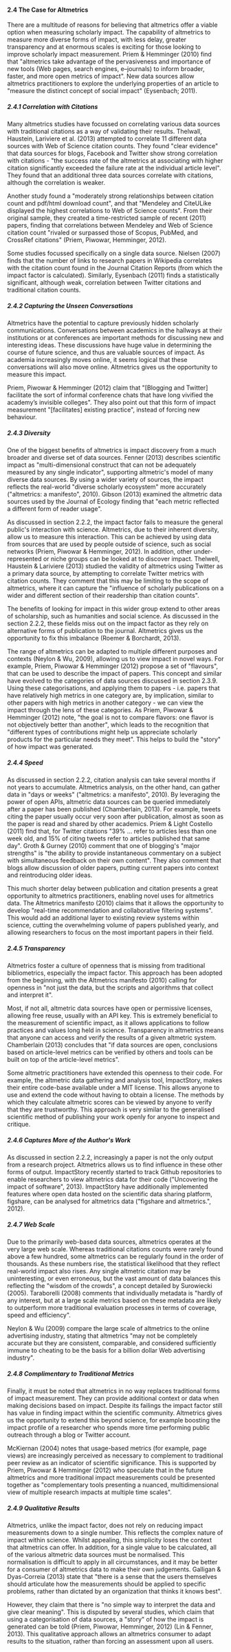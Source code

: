 #### 2.4 The Case for Altmetrics

There are a multitude of reasons for believing that altmetrics offer a viable option when measuring scholarly impact. The capability of altmetrics to measure more diverse forms of impact, with less delay, greater transparency and at enormous scales is exciting for those looking to improve scholarly impact measurement. Priem & Hemminger (2010) find that "altmetrics take advantage of the pervasiveness and importance of new tools (Web pages, search engines, e–journals) to inform broader, faster, and more open metrics of impact". New data sources allow altmetrics practitioners to explore the underlying properties of an article to "measure the distinct concept of social impact" (Eysenbach; 2011).

##### 2.4.1 Correlation with Citations

Many altmetrics studies have focussed on correlating various data sources with traditional citations as a way of validating their results. Thelwall, Haustein, Lariviere et al. (2013) attempted to correlate 11 different data sources with Web of Science citation counts. They found "clear evidence" that data sources for blogs, Facebook and Twitter show strong correlation with citations - "the success rate of the altmetrics at associating with higher citation significantly exceeded the failure rate at the individual article level". They found that an additional three data sources correlate with citations, although the correlation is weaker.

Another study found a "moderately strong relationships between citation count and pdf/html download count", and that "Mendeley and CiteULike displayed the highest correlations to Web of Science counts". From their original sample, they created a time-restricted sample of recent (2011) papers, finding that correlations between Mendeley and Web of Science citation count "rivaled or surpassed those of Scopus, PubMed, and CrossRef citations" (Priem, Piwowar, Hemminger, 2012).

Some studies focussed specifically on a single data source. Nielsen (2007) finds that the number of links to research papers in Wikipedia correlates with the citation count found in the Journal Citation Reports (from which the impact factor is calculated). Similarly, Eysenbach (2011) finds a statistically significant, although weak, correlation between Twitter citations and traditional citation counts.

##### 2.4.2 Capturing the Unseen Conversations

Altmetrics have the potential to capture previously hidden scholarly communications. Conversations between academics in the hallways at their institutions or at conferences are important methods for discussing new and interesting ideas. These discussions have huge value in determining the course of future science, and thus are valuable sources of impact. As academia increasingly moves online, it seems logical that these conversations will also move online. Altmetrics gives us the opportunity to measure this impact.

Priem, Piwowar & Hemminger (2012) claim that "[Blogging and Twitter] facilitate the sort of informal conference chats that have long vivified the academy’s invisible colleges". They also point out that this form of impact measurement "[facilitates] existing practice", instead of forcing new behaviour.

##### 2.4.3 Diversity

One of the biggest benefits of altmetrics is impact discovery from a much broader and diverse set of data sources. Fenner (2013) describes scientific impact as "multi-dimensional construct that can not be adequately measured by any single indicator", supporting altmetric's model of many diverse data sources. By using a wider variety of sources, the impact reflects the real-world "diverse scholarly ecosystem" more accurately ("altmetrics: a manifesto", 2010). Gibson (2013) examined the altmetric data sources used by the Journal of Ecology finding that "each metric reflected a different form of reader usage".

As discussed in section 2.2.2, the impact factor fails to measure the general public's interaction with science. Altmetrics, due to their inherent diversity, allow us to measure this interaction. This can be achieved by using data from sources that are used by people outside of science, such as social networks (Priem, Piwowar & Hemminger, 2012). In addition, other under-represented or niche groups can be looked at to discover impact. Thelwell, Haustein & Lariviere (2013) studied the validity of altmetrics using Twitter as a primary data source, by attempting to correlate Twitter metrics with citation counts. They comment that this may be limiting to the scope of altmetrics, where it can capture the "influence of scholarly publications on a wider and different section of their readership than citation counts".

The benefits of looking for impact in this wider group extend to other areas of scholarship, such as humanities and social science. As discussed in the section 2.2.2, these fields miss out on the impact factor as they rely on alternative forms of publication to the journal. Altmetrics gives us the opportunity to fix this imbalance (Roemer & Borchardt, 2013).

The range of altmetrics can be adapted to multiple different purposes and contexts (Neylon & Wu, 2009), allowing us to view impact in novel ways. For example, Priem, Piwowar & Hemminger (2012) propose a set of "flavours", that can be used to describe the impact of papers. This concept and similar have evolved to the categories of data sources discussed in section 2.3.9. Using these categorisations, and applying them to papers - i.e. papers that have relatively high metrics in one category are, by implication, similar to other papers with high metrics in another category - we can view the impact through the lens of these categories. As Priem, Piwowar & Hemminger (2012) note, "the goal is not to compare flavors: one flavor is not objectively better than another", which leads to the recognition that "different types of contributions might help us appreciate scholarly products for the particular needs they meet". This helps to build the "story" of how impact was generated.

##### 2.4.4 Speed

As discussed in section 2.2.2, citation analysis can take several months if not years to accumulate. Altmetrics analysis, on the other hand, can gather data in "days or weeks" ("altmetrics: a manifesto", 2010). By leveraging the power of open APIs, altmetric data sources can be queried immediately after a paper has been published (Chamberlain, 2013). For example, tweets citing the paper usually occur very soon after publication, almost as soon as the paper is read and shared by other academics. Priem & Light Costello (2011) find that, for Twitter citations "39% ... refer to articles less than one week old, and 15% of citing tweets refer to articles published that same day". Groth & Gurney (2010) comment that one of blogging's "major strengths" is "the ability to provide instantaneous commentary on a subject with simultaneous feedback on their own content". They also comment that blogs allow discussion of older papers, putting current papers into context and reintroducing older ideas.

This much shorter delay between publication and citation presents a great opportunity to altmetrics practitioners, enabling novel uses for altmetrics data. The Altmetrics manifesto (2010) claims that it allows the opportunity to develop "real-time recommendation and collaborative filtering systems". This would add an additional layer to existing review systems within science, cutting the overwhelming volume of papers published yearly, and allowing researchers to focus on the most important papers in their field.

##### 2.4.5 Transparency

Altmetrics foster a culture of openness that is missing from traditional bibliometrics, especially the impact factor. This approach has been adopted from the beginning, with the Altmetrics manifesto (2010) calling for openness in "not just the data, but the scripts and algorithms that collect and interpret it". 

Most, if not all, altmetric data sources have open or permissive licenses, allowing free reuse, usually with an API key. This is extremely beneficial to the measurement of scientific impact, as it allows applications to follow practices and values long held in science. Transparency in altmetrics means that anyone can access and verify the results of a given altmetric system. Chamberlain (2013) concludes that "if data sources are open, conclusions based on article-level metrics can be verified by others and tools can be built on top of the article-level metrics".

Some altmetric practitioners have extended this openness to their code. For example, the altmetric data gathering and analysis tool, ImpactStory, makes their entire code-base available under a MIT license. This allows anyone to use and extend the code without having to obtain a license. The methods by which they calculate altmetric scores can be viewed by anyone to verify that they are trustworthy. This approach is very similar to the generalised scientific method of publishing your work openly for anyone to inspect and critique.

##### 2.4.6 Captures More of the Author's Work

As discussed in section 2.2.2, increasingly a paper is not the only output from a research project. Altmetrics allows us to find influence in these other forms of output. ImpactStory recently started to track Github repositories to enable researchers to view altmetrics data for their code ("Uncovering the impact of software", 2013). ImpactStory have additionally implemented features where open data hosted on the scientific data sharing platform, figshare, can be analysed for altmetrics data ("figshare and altmetrics.", 2012).

##### 2.4.7 Web Scale

Due to the primarily web-based data sources, altmetrics operates at the very large web scale. Whereas traditional citations counts were rarely found above a few hundred, some altmetrics can be regularly found in the order of thousands. As these numbers rise, the statistical likelihood that they reflect real-world impact also rises. Any single altmetric citation may be uninteresting, or even erroneous, but the vast amount of data balances this reflecting the "wisdom of the crowds", a concept detailed by Surowiecki (2005). Taraborelli (2008) comments that individually metadata is "hardly of any interest, but at a large scale metrics based on these metadata are likely to outperform more traditional evaluation processes in terms of coverage, speed and efficiency".

Neylon & Wu (2009) compare the large scale of altmetrics to the online advertising industry, stating that altmetrics "may not be completely accurate but they are consistent, comparable, and considered sufficiently immune to cheating to be the basis for a billion dollar Web advertising industry".

##### 2.4.8 Complimentary to Traditional Metrics

Finally, it must be noted that altmetrics in no way replaces traditional forms of impact measurement. They can provide additional context or data when making decisions based on impact. Despite its failings the impact factor still has value in finding impact within the scientific community. Altmetrics gives us the opportunity to extend this beyond science, for example boosting the impact profile of a researcher who spends more time performing public outreach through a blog or Twitter account.

McKiernan (2004) notes that usage-based metrics (for example, page views) are increasingly perceived as necessary to complement to traditional peer review as an indicator of scientific significance. This is supported by Priem, Piwowar & Hemminger (2012) who speculate that in the future altmetrics and more traditional impact measurements could be presented together as "complementary tools presenting a nuanced, multidimensional view of multiple research impacts at multiple time scales".

##### 2.4.9 Qualitative Results

Altmetrics, unlike the impact factor, does not rely on reducing impact measurements down to a single number. This reflects the complex nature of impact within science. Whilst appealing, this simplicity loses the context that altmetrics can offer. In addition, for a single value to be calculated, all of the various altmetric data sources must be normalised. This normalisation is difficult to apply in all circumstances, and it may be better for a consumer of altmetrics data to make their own judgements. Galligan & Dyas-Correia (2013) state that "there is a sense that the users themselves should articulate how the measurements should be applied to specific problems, rather than dictated by an organization that thinks it knows best".

However, they claim that there is "no simple way to interpret the data and give clear meaning". This is disputed by several studies, which claim that using a categorisation of data sources, a "story" of how the impact is generated can be told (Priem, Piwowar, Hemminger, 2012) (Lin & Fenner, 2013). This qualitative approach allows an altmetrics consumer to adapt results to the situation, rather than forcing an assessment upon all users.

